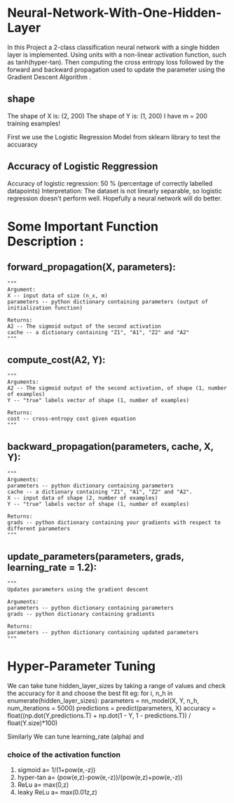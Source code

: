 # Neural-Network-With-One-Hidden-Layer
In this Project a 2-class classification neural network with a single hidden layer is implemented. Using units with a non-linear activation function, such as tanh(hyper-tan). Then computing the cross entropy loss followed by the forward and backward propagation used to update the parameter using the Gradient Descent Algorithm .

## shape
The shape of X is: (2, 200)
The shape of Y is: (1, 200)
I have m = 200 training examples!

First we use the Logistic Regression Model from sklearn library to test the accuaracy

## Accuracy of Logistic Reggression 
Accuracy of logistic regression: 50 % (percentage of correctly labelled datapoints)
Interpretation: The dataset is not linearly separable, so logistic regression doesn't perform well. Hopefully a neural network will do better.

# Some Important Function Description :

## forward_propagation(X, parameters):
    """
    Argument:
    X -- input data of size (n_x, m)
    parameters -- python dictionary containing parameters (output of initialization function)
    
    Returns:
    A2 -- The sigmoid output of the second activation
    cache -- a dictionary containing "Z1", "A1", "Z2" and "A2"
    """
## compute_cost(A2, Y):
    """    
    Arguments:
    A2 -- The sigmoid output of the second activation, of shape (1, number of examples)
    Y -- "true" labels vector of shape (1, number of examples)

    Returns:
    cost -- cross-entropy cost given equation
    """
 
## backward_propagation(parameters, cache, X, Y):
    """  
    Arguments:
    parameters -- python dictionary containing parameters 
    cache -- a dictionary containing "Z1", "A1", "Z2" and "A2".
    X -- input data of shape (2, number of examples)
    Y -- "true" labels vector of shape (1, number of examples)
    
    Returns:
    grads -- python dictionary containing your gradients with respect to different parameters
    """
    
## update_parameters(parameters, grads, learning_rate = 1.2):
    """
    Updates parameters using the gradient descent 
    
    Arguments:
    parameters -- python dictionary containing parameters 
    grads -- python dictionary containing gradients 
    
    Returns:
    parameters -- python dictionary containing updated parameters 
    """
    
# Hyper-Parameter Tuning 
We can take tune hidden_layer_sizes  by taking a range of values and check the accuracy for it and choose the best fit 
eg: for i, n_h in enumerate(hidden_layer_sizes):
    parameters = nn_model(X, Y, n_h, num_iterations = 5000)
    predictions = predict(parameters, X)
    accuracy = float((np.dot(Y,predictions.T) + np.dot(1 - Y, 1 - predictions.T)) / float(Y.size)*100)
    
Similarly We can tune learning_rate (alpha) and 
### choice of the activation function 
1) sigmoid      a= 1/(1+pow(e,-z))
2) hyper-tan    a= (pow(e,z)-pow(e,-z))/(pow(e,z)+pow(e,-z))
3) ReLu         a= max(0,z)
4) leaky ReLu   a= max(0.01z,z)

